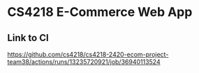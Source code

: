 # CS4218 E-Commerce Web App

## Link to CI

https://github.com/cs4218/cs4218-2420-ecom-project-team38/actions/runs/13235720921/job/36940113524
